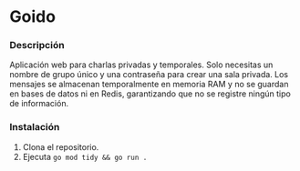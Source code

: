 # Goido

### Descripción
Aplicación web para charlas privadas y temporales. Solo necesitas un nombre de grupo único y una contraseña para crear una sala privada. Los mensajes se almacenan temporalmente en memoria RAM y no se guardan en bases de datos ni en Redis, garantizando que no se registre ningún tipo de información.

### Instalación
1. Clona el repositorio.
2. Ejecuta `go mod tidy && go run .`